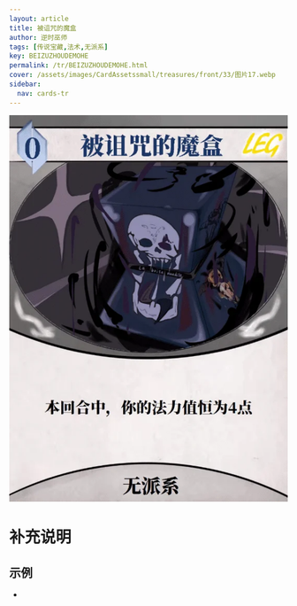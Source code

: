 ```yaml
---
layout: article
title: 被诅咒的魔盒
author: 逆时巫师
tags: [传说宝藏,法术,无派系]
key: BEIZUZHOUDEMOHE
permalink: /tr/BEIZUZHOUDEMOHE.html
cover: /assets/images/CardAssetssmall/treasures/front/33/图片17.webp
sidebar:
  nav: cards-tr
---
```

![](/assets/images/CardAssets/treasures/front/33/图片17.webp)

# 补充说明



## 示例
* 